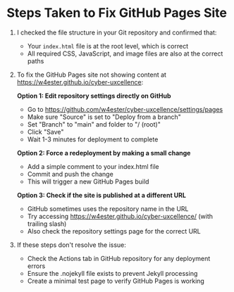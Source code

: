 # Steps Taken to Fix GitHub Pages Site

1. I checked the file structure in your Git repository and confirmed that:
   - Your `index.html` file is at the root level, which is correct
   - All required CSS, JavaScript, and image files are also at the correct paths

2. To fix the GitHub Pages site not showing content at https://w4ester.github.io/cyber-uxcellence:

   **Option 1: Edit repository settings directly on GitHub**
   - Go to https://github.com/w4ester/cyber-uxcellence/settings/pages
   - Make sure "Source" is set to "Deploy from a branch"
   - Set "Branch" to "main" and folder to "/ (root)"
   - Click "Save"
   - Wait 1-3 minutes for deployment to complete

   **Option 2: Force a redeployment by making a small change**
   - Add a simple comment to your index.html file
   - Commit and push the change 
   - This will trigger a new GitHub Pages build

   **Option 3: Check if the site is published at a different URL**
   - GitHub sometimes uses the repository name in the URL
   - Try accessing https://w4ester.github.io/cyber-uxcellence/ (with trailing slash)
   - Also check the repository settings page for the correct URL

3. If these steps don't resolve the issue:
   - Check the Actions tab in GitHub repository for any deployment errors
   - Ensure the .nojekyll file exists to prevent Jekyll processing
   - Create a minimal test page to verify GitHub Pages is working
